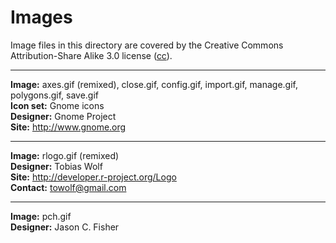 Images
======

Image files in this directory are covered by the 
Creative Commons Attribution-Share Alike 3.0 license 
([cc](http://creativecommons.org/licenses/by-sa/3.0/ "Creative Commons")).

---

**Image:** axes.gif (remixed), close.gif, config.gif, import.gif, manage.gif,
           polygons.gif, save.gif  
**Icon set:** Gnome icons  
**Designer:** Gnome Project  
**Site:** <http://www.gnome.org>

---

**Image:** rlogo.gif (remixed)  
**Designer:** Tobias Wolf  
**Site:** <http://developer.r-project.org/Logo>  
**Contact:** <towolf@gmail.com></code>

---

**Image:** pch.gif  
**Designer:** Jason C. Fisher
